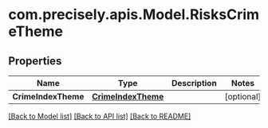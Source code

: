 
# com.precisely.apis.Model.RisksCrimeTheme

## Properties

Name | Type | Description | Notes
------------ | ------------- | ------------- | -------------
**CrimeIndexTheme** | [**CrimeIndexTheme**](CrimeIndexTheme.md) |  | [optional] 

[[Back to Model list]](../README.md#documentation-for-models)
[[Back to API list]](../README.md#documentation-for-api-endpoints)
[[Back to README]](../README.md)

